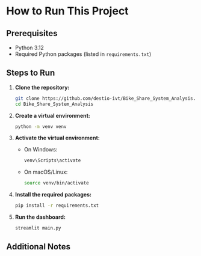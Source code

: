 # How to Run This Project

## Prerequisites
- Python 3.12 
- Required Python packages (listed in `requirements.txt`)

## Steps to Run

1. **Clone the repository:**
    ```sh
    git clone https://github.com/destio-ivt/Bike_Share_System_Analysis.git
    cd Bike_Share_System_Analysis
    ```

2. **Create a virtual environment:**
    ```sh
    python -m venv venv
    ```

3. **Activate the virtual environment:**
    - On Windows:
      ```sh
      venv\Scripts\activate
      ```
    - On macOS/Linux:
      ```sh
      source venv/bin/activate
      ```

4. **Install the required packages:**
    ```sh
    pip install -r requirements.txt
    ```

5. **Run the dashboard:**
    ```sh
    streamlit main.py
    ```


## Additional Notes
